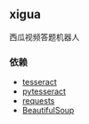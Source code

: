 ## xigua

西瓜视频答题机器人

### 依赖

- [tesseract](https://github.com/tesseract-ocr/tesseract)
- [pytesseract](https://github.com/madmaze/pytesseract)
- [requests](http://docs.python-requests.org/en/master)
- [BeautifulSoup](https://www.crummy.com/software/BeautifulSoup/bs4/doc)